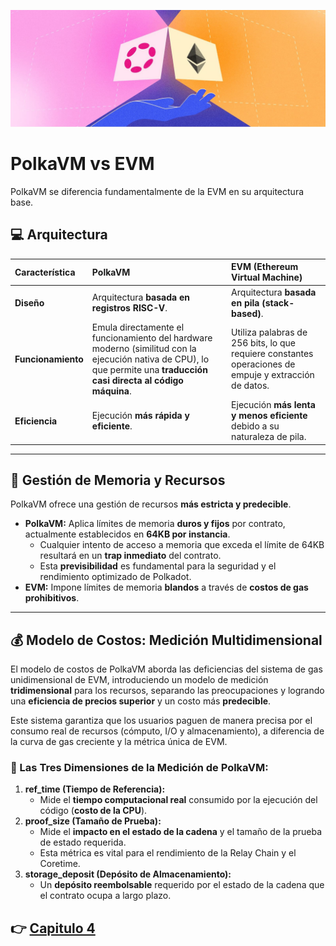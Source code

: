 ![metamask](/imagenes/ethereum-vs-polkadot.jpg)

# PolkaVM vs EVM

PolkaVM se diferencia fundamentalmente de la EVM en su arquitectura base.

## 💻 Arquitectura

| Característica | PolkaVM | EVM (Ethereum Virtual Machine) |
| :--- | :--- | :--- |
| **Diseño** | Arquitectura **basada en registros RISC-V**. | Arquitectura **basada en pila (stack-based)**. |
| **Funcionamiento** | Emula directamente el funcionamiento del hardware moderno (similitud con la ejecución nativa de CPU), lo que permite una **traducción casi directa al código máquina**. | Utiliza palabras de 256 bits, lo que requiere constantes operaciones de empuje y extracción de datos. |
| **Eficiencia** | Ejecución **más rápida y eficiente**. | Ejecución **más lenta y menos eficiente** debido a su naturaleza de pila. |

---

## 💾 Gestión de Memoria y Recursos

PolkaVM ofrece una gestión de recursos **más estricta y predecible**.

* **PolkaVM:** Aplica límites de memoria **duros y fijos** por contrato, actualmente establecidos en **64KB por instancia**.
    * Cualquier intento de acceso a memoria que exceda el límite de 64KB resultará en un **trap inmediato** del contrato.
    * Esta **previsibilidad** es fundamental para la seguridad y el rendimiento optimizado de Polkadot.
* **EVM:** Impone límites de memoria **blandos** a través de **costos de gas prohibitivos**.

---

## 💰 Modelo de Costos: Medición Multidimensional

El modelo de costos de PolkaVM aborda las deficiencias del sistema de gas unidimensional de EVM, introduciendo un modelo de medición **tridimensional** para los recursos, separando las preocupaciones y logrando una
**eficiencia de precios superior** y un costo más **predecible**.

Este sistema garantiza que los usuarios paguen de manera precisa por el consumo real de recursos (cómputo, I/O y almacenamiento), a diferencia de la curva de gas creciente y la métrica única de EVM.

### 📏 Las Tres Dimensiones de la Medición de PolkaVM:

1.  **ref\_time (Tiempo de Referencia):**
    * Mide el **tiempo computacional real** consumido por la ejecución del código (**costo de la CPU**).
2.  **proof\_size (Tamaño de Prueba):**
    * Mide el **impacto en el estado de la cadena** y el tamaño de la prueba de estado requerida.
    * Esta métrica es vital para el rendimiento de la Relay Chain y el Coretime.
3.  **storage\_deposit (Depósito de Almacenamiento):**
    * Un **depósito reembolsable** requerido por el estado de la cadena que el contrato ocupa a largo plazo.

👉 [Capitulo 4](/contenido/Token-Deploy.md)
--- 